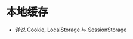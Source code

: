 # 本地缓存

- [详说 Cookie, LocalStorage 与 SessionStorage](http://jerryzou.com/posts/cookie-and-web-storage/)
